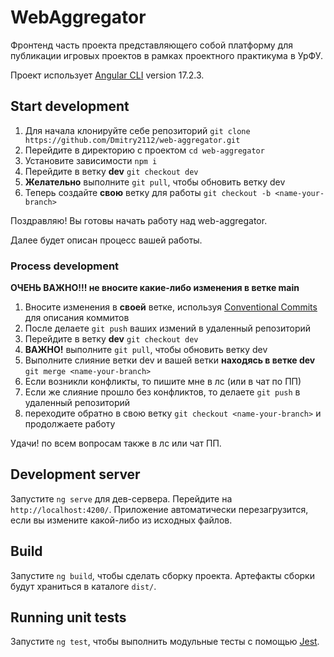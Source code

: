 # WebAggregator

Фронтенд часть проекта представляющего собой платформу для публикации игровых проектов в рамках проектного практикума в УрФУ.

Проект использует [Angular CLI](https://github.com/angular/angular-cli) version 17.2.3.

## Start development

1) Для начала клонируйте себе репозиторий `git clone https://github.com/Dmitry2112/web-aggregator.git`
2) Перейдите в директорию с проектом `cd web-aggregator`
3) Установите зависимости `npm i`
4) Перейдите в ветку **dev** `git checkout dev`
5) **Желательно** выполните `git pull`, чтобы обновить ветку dev
6) Теперь создайте **свою** ветку для работы `git checkout -b <name-your-branch>` 

Поздравляю! Вы готовы начать работу над web-aggregator. 

Далее будет описан процесс вашей работы.

### Process development

**ОЧЕНЬ ВАЖНО!!! не вносите какие-либо изменения в ветке main**

1) Вносите изменения в **своей** ветке, используя [Conventional Commits](https://www.conventionalcommits.org/en/v1.0.0-beta.4/) для описания коммитов
2) После делаете `git push` ваших измений в удаленный репозиторий
3) Перейдите в ветку **dev** `git checkout dev`
4) **ВАЖНО!** выполните `git pull`, чтобы обновить ветку dev
5) Выполните слияние ветки dev и вашей ветки **находясь в ветке dev** `git merge <name-your-branch>`
6) Если возникли конфликты, то пишите мне в лс (или в чат по ПП)
7) Если же слияние прошло без конфликтов, то делаете `git push` в удаленный репозиторий
8) переходите обратно в свою ветку `git checkout <name-your-branch>` и продолжаете работу

Удачи! по всем вопросам также в лс или чат ПП.

## Development server

Запустите `ng serve` для дев-сервера. Перейдите на `http://localhost:4200/`. Приложение автоматически перезагрузится, если вы измените какой-либо из исходных файлов.

## Build

Запустите `ng build`, чтобы сделать сборку проекта. Артефакты сборки будут храниться в каталоге `dist/`.

## Running unit tests

Запустите `ng test`, чтобы выполнить модульные тесты с помощью [Jest](https://jestjs.io/).
